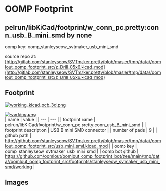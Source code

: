 # OOMP Footprint  
## pelrun/libKiCad/footprint/w_conn_pc.pretty:conn_usb_B_mini_smd  by none  
  
oomp key: oomp_stanleyseow_svtmaker_usb_mini_smd  
  
source repo at: [http://gitlab.com/stanleyseow/SVTmaker.pretty/blob/master/tmp/data//oomlout_oomp_footprint_src/z_Drill_05x6.kicad_mod](http://gitlab.com/stanleyseow/SVTmaker.pretty/blob/master/tmp/data//oomlout_oomp_footprint_src/z_Drill_05x6.kicad_mod)  
## Footprint  
  
[![working_kicad_pcb_3d.png](working_kicad_pcb_3d_600.png)](working_kicad_pcb_3d.png)  
  
[![working.png](working_600.png)](working.png)  
| name | value | 
| --- | --- | 
| footprint name | pelrun/libKiCad/footprint/w_conn_pc.pretty:conn_usb_B_mini_smd | 
| footprint description | USB B mini SMD connector | 
| number of pads | 9 | 
| github path | http://github.com/stanleyseow/SVTmaker.pretty/blob/master/tmp/data//oomlout_oomp_footprint_src/usb_mini_smd.kicad_mod | 
| oomp key | oomp_stanleyseow_svtmaker_usb_mini_smd | 
| oomp bot github | https://github.com/oomlout/oomlout_oomp_footprint_bot/tree/main/tmp/data//oomlout_oomp_footprint_src/footprints/stanleyseow_svtmaker_usb_mini_smd/working | 
## Images  

